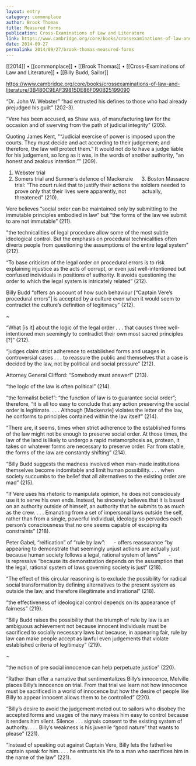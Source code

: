 ```yaml
---
layout: entry
category: commonplace
author: Brook Thomas
title: Measured Forms
publication: Cross-Examinations of Law and Literature
link: https://www.cambridge.org/core/books/crossexaminations-of-law-and-literature/3B480C9EAF39815DE86F090B25199090
date: 2014-09-27
permalink: 2014/09/27/brook-thomas-measured-forms
---
```


[[2014]] • [[commonplace]] • [[Brook Thomas]] • [[Cross-Examinations of Law and Literature]] • [[Billy Budd, Sailor]]

https://www.cambridge.org/core/books/crossexaminations-of-law-and-literature/3B480C9EAF39815DE86F090B25199090

“Dr. John W. Webster” “had entrusted his defines to those who had already prejudged his guilt” (202-3). 

“Vere has been accused, as Shaw was, of manufacturing law for the occasion and of swerving from the path of judicial integrity” (205).

Quoting James Kent, "“Judicial exercise of power is imposed upon the courts. They must decide and act according to their judgement; and therefore, the law will protect them.” It would not do to have a judge liable for his judgement, so long as it was, in the words of another authority, “an honest and zealous intention.”” (209).

1. Webster trial
2. Somers trial and Sumner’s defence of Mackenzie
     3. Boston Massacre trial: “The court ruled that to justify their actions the soldiers needed to prove only that their lives were apparently, not           actually, threatened” (210).

Vere believes “social order can be maintained only by submitting to the immutable principles embodied in law” but “the forms of the law we submit to are not immutable” (211).

"the technicalities of legal procedure allow some of the most subtle ideological control. But the emphasis on procedural technicalities often diverts people from questioning the assumptions of the entire legal system” (212).

“To base criticism of the legal order on procedural errors is to risk explaining injustice as the acts of corrupt, or even just well-intentioned but confused individuals in positions of authority. It avoids questioning the order to which the legal system is intricately related” (212).

Billy Budd “offers an account of how such behaviour [“Captain Vere’s procedural errors”] is accepted by a culture even when it would seem to contradict the culture’s definition of legitimacy” (212).

~

“What [is it] about the logic of the legal order . . . that causes three well-intentioned men seemingly to contradict their own most sacred principles [?]” (212).

“judges claim strict adherence to established forms and usages in controversial cases . . . to reassure the public and themselves that a case is decided by the law, not by political and social pressure” (212).

Attorney General Clifford: “Somebody must answer!” (213).

“the logic of the law is often political” (214).

“the formalist belief”: “the function of law is to guarantee social order”; therefore, “it is all too easy to conclude that any action preserving the social order is legitimate. . . . Although [Mackenzie] violates the letter of the law, he conforms to principles contained within the law itself” (214).

“There are, it seems, times when strict adherence to the established forms of the law might not be enough to preserve social order. At those times, the law of the land is likely to undergo a rapid metamorphosis as, protean, it takes on whatever forms are necessary to preserve order. Far from stable, the forms of the law are constantly shifting” (214).

“Billy Budd suggests the madness involved when man-made institutions themselves become indomitable and limit human possibility. . . . when society succumbs to the belief that all alternatives to the existing order are mad” (215).

“If Vere uses his rhetoric to manipulate opinion, he does not consciously use it to serve his own ends. Instead, he sincerely believes that it is based on an authority outside of himself, an authority that he submits to as much as the crew. . . . Emanating from a set of impersonal laws outside the self, rather than from a single, powerful individual, ideology so pervades each person’s consciousness that no one seems capable of escaping its constraints” (218).

Peter Gabel, “reification” of “rule by law”:
     - offers reassurance “by appearing to demonstrate that seemingly unjust actions are actually just because human society follows a legal, rational system of laws”
     - is repressive “because its demonstration depends on the assumption that the legal, rational system of laws governing society is just” (218).

“The effect of this circular reasoning is to exclude the possibility for radical social transformation by defining alternatives to the present system as outside the law, and therefore illegitimate and irrational” (218).

“the effectiveness of ideological control depends on its appearance of fairness” (219).

“Billy Budd raises the possibility that the triumph of rule by law is an ambiguous achievement not because innocent individuals must be sacrificed to socially necessary laws but because, in appearing fair, rule by law can make people accept as lawful even judgements that violate established criteria of legitimacy” (219).

~

“the notion of pre social innocence can help perpetuate justice” (220).

“Rather than offer a narrative that sentimentalizes Billy’s innocence, Melville places Billy’s innocence on trial. From that trial we learn not how innocence must be sacrificed in a world of innocence but how the desire of people like Billy to appear innocent allows them to be controlled” (220).

“Billy’s desire to avoid the judgement meted out to sailors who disobey the accepted forms and usages of the navy makes him easy to control because it renders him silent. Silence . . . signals consent to the existing system of authority. . . . Billy’s weakness is his juvenile “good nature” that wants to please” (221).

“Instead of speaking out against Captain Vere, Billy lets the fatherlike captain speak for him. . . . he entrusts his life to a man who sacrifices him in the name of the law” (221).

